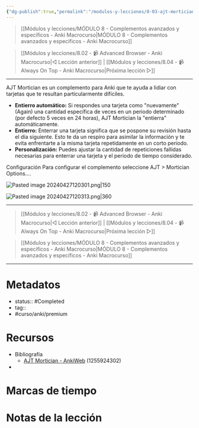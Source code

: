```yaml
---
{"dg-publish":true,"permalink":"/modulos-y-lecciones/8-03-ajt-mortician-anki-macrocurso/","noteIcon":"","updated":"2024-05-21T22:14:06.379+02:00"}
---
```



> [[Módulos y lecciones/MÓDULO 8 - Complementos avanzados y específicos - Anki Macrocurso\|MÓDULO 8 - Complementos avanzados y específicos - Anki Macrocurso]]

> [[Módulos y lecciones/8.02 - 📹 Advanced Browser - Anki Macrocurso\|◁ Lección anterior]] | [[Módulos y lecciones/8.04 - 📹 Always On Top - Anki Macrocurso\|Próxima lección ▷]]

---

AJT Mortician es un complemento para Anki que te ayuda a lidiar con tarjetas que te resultan particularmente difíciles.

- **Entierro automático:** Si respondes una tarjeta como "nuevamente" (Again) una cantidad específica de veces en un periodo determinado (por defecto 5 veces en 24 horas), AJT Mortician la "entierra" automáticamente.
- **Entierro:** Enterrar una tarjeta significa que se pospone su revisión hasta el día siguiente. Esto te da un respiro para asimilar la información y te evita enfrentarte a la misma tarjeta repetidamente en un corto periodo.
- **Personalización:** Puedes ajustar la cantidad de repeticiones fallidas necesarias para enterrar una tarjeta y el periodo de tiempo considerado.


Configuración
Para configurar el complemento seleccione AJT > Mortician Options....

![Pasted image 20240427120301.png|150](/img/user/ANEXOS/Pasted%20image%2020240427120301.png)

![Pasted image 20240427120313.png|360](/img/user/ANEXOS/Pasted%20image%2020240427120313.png)


---

> [[Módulos y lecciones/8.02 - 📹 Advanced Browser - Anki Macrocurso\|◁ Lección anterior]] | [[Módulos y lecciones/8.04 - 📹 Always On Top - Anki Macrocurso\|Próxima lección ▷]]

> [[Módulos y lecciones/MÓDULO 8 - Complementos avanzados y específicos - Anki Macrocurso\|MÓDULO 8 - Complementos avanzados y específicos - Anki Macrocurso]]

---
# Metadatos
- status:: #Completed 
- tag::  
- #curso/anki/premium

# Recursos
- Bibliografía
	- [AJT Mortician - AnkiWeb](https://ankiweb.net/shared/info/1255924302) (1255924302)
- 

# Marcas de tiempo


# Notas de la lección
